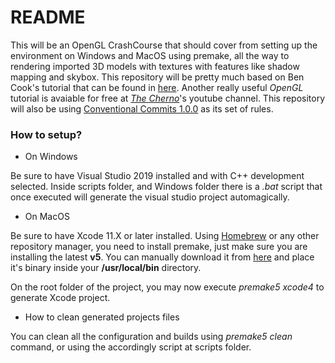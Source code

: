 # README #

This will be an OpenGL CrashCourse that should cover from setting up the environment on Windows and MacOS using premake, all the way to rendering imported 3D models with textures with features like shadow mapping and skybox. This repository will be pretty much based on Ben Cook's tutorial that can be found in [here](https://www.udemy.com/course/graphics-with-modern-opengl/). Another really useful *OpenGL* tutorial is avaiable for free at *[The Cherno](https://www.youtube.com/channel/UCQ-W1KE9EYfdxhL6S4twUNw)*'s youtube channel. This repository will also be using [Conventional Commits 1.0.0](https://www.conventionalcommits.org/en/v1.0.0/) as its set of rules.

### How to setup? ###

* On Windows

Be sure to have Visual Studio 2019 installed and with C++ development selected.
Inside scripts folder, and Windows folder there is a *.bat* script that once executed will generate the visual studio project automagically.

* On MacOS

Be sure to have Xcode 11.X or later installed.
Using [Homebrew](https://brew.sh/) or any other repository manager, you need to install premake, just make sure you are installing the latest **v5**.
You can manually download it from [here](https://premake.github.io) and place it's binary inside your **/usr/local/bin** directory.

On the root folder of the project, you may now execute *premake5 xcode4* to generate Xcode project.

* How to clean generated projects files

You can clean all the configuration and builds using *premake5 clean* command, or using the accordingly script at scripts folder.
